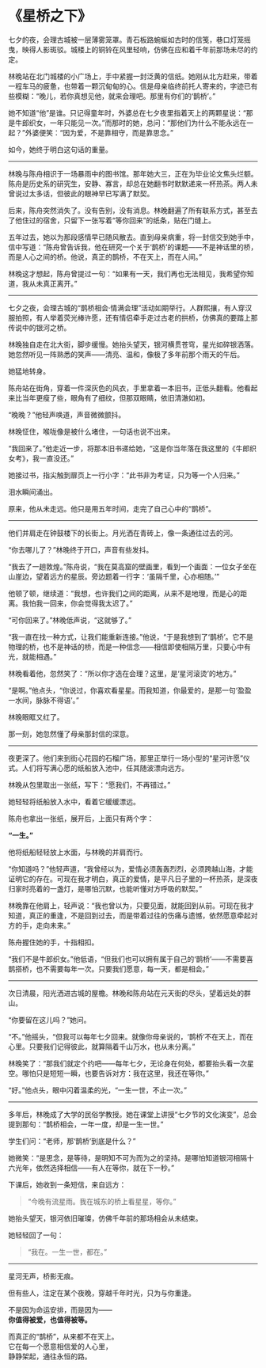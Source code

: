 # 《星桥之下》

七夕的夜，会理古城被一层薄雾笼罩。青石板路蜿蜒如古时的信笺，巷口灯笼摇曳，映得人影斑驳。城楼上的铜铃在风里轻响，仿佛在应和着千年前那场未尽的约定。

林晚站在北门城楼的小广场上，手中紧握一封泛黄的信纸。她刚从北方赶来，带着一程车马的疲惫，也带着一颗沉甸甸的心。信是母亲临终前托人寄来的，字迹已有些模糊：“晚儿，若你真想见他，就来会理吧。那里有你们的‘鹊桥’。”

她不知道“他”是谁。只记得童年时，外婆总在七夕夜里指着天上的两颗星说：“那是牛郎织女，一年只能见一次。”而那时的她，总问：“那他们为什么不能永远在一起？”外婆便笑：“因为爱，不是靠相守，而是靠思念。”

如今，她终于明白这句话的重量。

---

林晚与陈舟相识于一场暴雨中的图书馆。那年她大三，正在为毕业论文焦头烂额。陈舟是历史系的研究生，安静、寡言，却总在她翻书时默默递来一杯热茶。两人未曾说过太多话，但彼此的眼神早已写满了默契。

后来，陈舟突然消失了。没有告别，没有消息。林晚翻遍了所有联系方式，甚至去了他住过的宿舍，只留下一张写着“等你回来”的纸条，贴在门缝上。

五年过去，她以为那段感情早已随风散去。直到母亲病重，将一封信交到她手中，信中写道：“陈舟曾告诉我，他在研究一个关于‘鹊桥’的课题——不是神话里的桥，而是人心之间的桥。他说，真正的鹊桥，不在天上，而在人间。”

林晚这才想起，陈舟曾提过一句：“如果有一天，我们再也无法相见，我希望你知道，我从未真正离开。”

---

七夕之夜，会理古城的“鹊桥相会·情满会理”活动如期举行。人群熙攘，有人穿汉服拍照，有人举着荧光棒许愿，还有情侣牵手走过古老的拱桥，仿佛真的要踏上那传说中的银河之桥。

林晚独自走在北大街，脚步缓慢。她抬头望天，银河横贯苍穹，星光如碎银洒落。她忽然听见一阵熟悉的笑声——清亮、温和，像极了多年前那个雨天的午后。

她猛地转身。

陈舟站在街角，穿着一件深灰色的风衣，手里拿着一本旧书，正低头翻看。他看起来比当年更瘦了些，眼角有了细纹，但那双眼睛，依旧清澈如初。

“晚晚？”他轻声唤道，声音微微颤抖。

林晚怔住，喉咙像是被什么堵住，一句话也说不出来。

“我回来了。”他走近一步，将那本旧书递给她，“这是你当年落在我这里的《牛郎织女考》，我一直没还。”

她接过书，指尖触到扉页上一行小字：“此书非为考证，只为等一个人归来。”

泪水瞬间涌出。

原来，他从未走远。他只是用五年时间，走完了自己心中的“鹊桥”。

---

他们并肩走在钟鼓楼下的长街上。月光洒在青砖上，像一条通往过去的河。

“你去哪儿了？”林晚终于开口，声音有些发抖。

“我去了一趟敦煌。”陈舟说，“我在莫高窟的壁画里，看到一个画面：一位女子坐在山崖边，望着远方的星辰。旁边题着一行字：‘虽隔千里，心亦相随。’”

他顿了顿，继续道：“我想，也许我们之间的距离，从来不是地理，而是心的距离。我怕我一回来，你会觉得我太迟了。”

“可你回来了。”林晚低声说，“这就够了。”

“我一直在找一种方式，让我们能重新连接。”他说，“于是我想到了‘鹊桥’。它不是物理的桥，也不是神话的桥，而是一种信念——相信即使相隔万里，只要心中有光，就能相遇。”

林晚看着他，忽然笑了：“所以你才选在会理？这里，是‘星河滚烫’的地方。”

“是啊。”他点头，“你说过，你喜欢看星星。而我知道，你最爱的，是那一句‘盈盈一水间，脉脉不得语’。”

林晚眼眶又红了。

那一刻，她忽然懂了母亲那封信的深意。

---

夜更深了。他们来到街心花园的石榴广场，那里正举行一场小型的“星河许愿”仪式。人们将写满心愿的纸船放入池中，任其随波漂向远方。

林晚从包里取出一张纸，写下：“愿我们，不再错过。”

她轻轻将纸船放入水中，看着它缓缓漂远。

陈舟也拿出一张纸，展开后，上面只有两个字：

**“一生。”**

他将纸船轻轻放上水面，与林晚的并肩而行。

“你知道吗？”他轻声道，“我曾经以为，爱情必须轰轰烈烈，必须跨越山海，才能证明它的存在。可现在我才明白，真正的爱情，是平凡日子里的一杯热茶，是深夜归家时亮着的一盏灯，是哪怕沉默，也能听懂对方呼吸的默契。”

林晚靠在他肩上，轻声说：“我也曾以为，只要见面，就能回到从前。可现在我才知道，真正的重逢，不是回到过去，而是带着过往的伤痛与遗憾，依然愿意牵起对方的手，走向未来。”

陈舟握住她的手，十指相扣。

“我们不是牛郎织女。”他低语，“但我们也可以拥有属于自己的‘鹊桥’——不需要喜鹊搭桥，也不需要每年一次。只要我们愿意，每一天，都是相会。”

---

次日清晨，阳光洒进古城的屋檐。林晚和陈舟站在元天街的尽头，望着远处的群山。

“你要留在这儿吗？”她问。

“不。”他摇头，“但我可以每年七夕回来。就像你母亲说的，‘鹊桥’不在天上，而在心里。只要我们记得彼此，就算隔着千山万水，也从未分离。”

林晚笑了：“那我们就定个约吧——每年七夕，无论身在何处，都要抬头看一次星空。哪怕只是短短一瞬，也要告诉对方：我在这里，我还在等你。”

“好。”他点头，眼中闪着温柔的光，“一生一世，不止一次。”

---

多年后，林晚成了大学的民俗学教授。她在课堂上讲授“七夕节的文化演变”，总会提到那句：“鹊桥相会，一年一度，却是一生一世。”

学生们问：“老师，那‘鹊桥’到底是什么？”

她微笑：“是思念，是等待，是明知不可为而为之的坚持。是哪怕知道银河相隔十六光年，依然选择相信——有人在等你，就在下一秒。”

下课后，她收到一条短信，来自远方：

> “今晚有流星雨。我在城东的桥上看星星，等你。”

她抬头望天，银河依旧璀璨，仿佛千年前的那场相会从未结束。

她轻轻回了一句：

> “我在。一生一世，都在。”

---

星河无声，桥影无痕。

但有些人，注定在某个夜晚，穿越千年时光，只为与你重逢。

不是因为命运安排，而是因为——  
**你值得被爱，也值得被等。**

而真正的“鹊桥”，从来都不在天上。  
它在每一个愿意相信爱的人心里，  
静静架起，通往永恒的路。